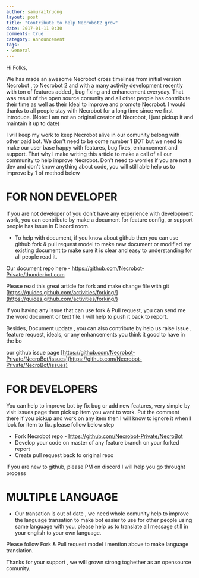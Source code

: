 ```yaml
---
author: samuraitruong
layout: post
title: "Contribute to help Necrobot2 grow"
date: 2017-01-11 0:30
comments: true
category: Announcement
tags:
- General
---
```


Hi Folks,

We has made an awesome Necrobot cross timelines from initial version Necrobot , to Necrobot 2 and with a many activity development recently with ton of features added , bug fixing and enhancement everyday. That was result of the open source comunity and all other people has contribute their time as well as their Ideal to improve and promote Necrobot. I would thanks to all people stay with Necrobot for a long time since we first introduce. (Note: I am not an original creator of Necrobot, I just pickup it and maintain it up to date)

I will keep my work to keep Necrobot alive in our comunity belong with other paid bot. We don't need to be come number 1 BOT but we need to make our user base happy with features, bug fixes, enhancement and support. That why I make writing this article to make a call of all our community to help improve Necrobot. Don't need to worries if you are not a dev and don't know anything about code, you will still able help us to improve by 1 of method below

# FOR NON DEVELOPER
If you are not developer of you don't have any experience with development work, you can contribute by make a document for feature config, or support people has issue in Discord room.

- To help with document, if you know about github then you can use github fork & pull request model to make new document or modified my existing document to make sure it is clear and easy to understanding for all people read it. 

Our document repo here - https://github.com/Necrobot-Private/thunderbot.com

Please read this great article for fork and make change file with git [https://guides.github.com/activities/forking/](https://guides.github.com/activities/forking/)

If you having any issue that can use fork & Pull request, you can send me the word document or text file. I will help to push it back to report. 

Besides, Document update , you can also contribute by help us raise issue , feature request, ideals, or any enhancements you think it good to have in the bo

our github issue page [https://github.com/Necrobot-Private/NecroBot/issues](https://github.com/Necrobot-Private/NecroBot/issues)


# FOR DEVELOPERS

You can help to improve bot by fix bug or add new features, very simple by visit issues page then pick up item you want to work. Put the comment there if you pickup and work on any item then I will know to ignore it when I look for item to fix. please follow below step

- Fork Necrobot repo - https://github.com/Necrobot-Private/NecroBot
- Develop your code on master of any feature branch on your forked report
- Create pull request back to original repo


If you are new to github, please PM on discord I will help you go throught process


# MULTIPLE LANGUAGE
- Our transation is out of date , we need whole comunity help to improve the language transation to make bot easier to use for other people using same language with you, please help us to translate all message still in your english to your own language.

Please follow Fork & Pull request model i mention above to make language translation. 


Thanks for your support , we will grown strong toghether as an opensource comunity.




